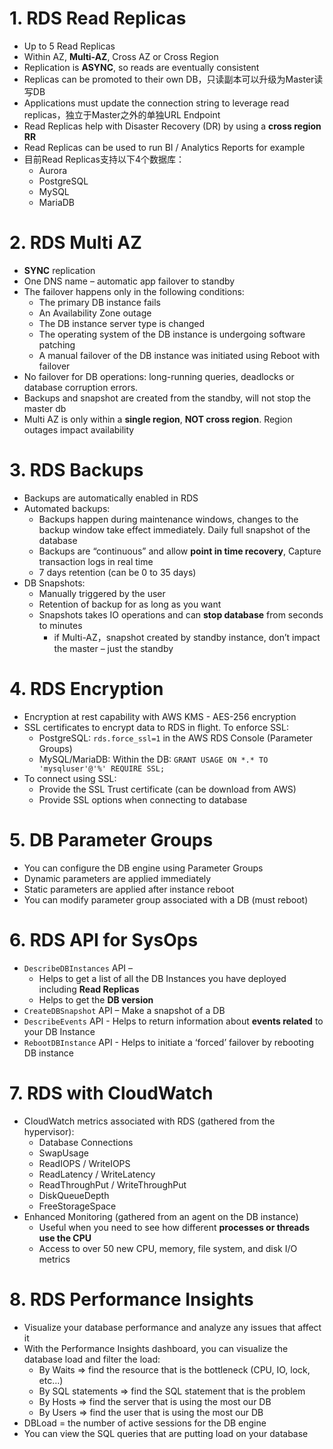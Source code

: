 
# 1. RDS Read Replicas
- Up to 5 Read Replicas
- Within AZ, **Multi-AZ**, Cross AZ or Cross Region
- Replication is **ASYNC**, so reads are eventually consistent
- Replicas can be promoted to their own DB，只读副本可以升级为Master读写DB
- Applications must update the connection string to leverage read replicas，独立于Master之外的单独URL Endpoint
- Read Replicas help with Disaster Recovery (DR) by using a **cross region RR**
- Read Replicas can be used to run BI / Analytics Reports for example
- 目前Read Replicas支持以下4个数据库：
  - Aurora
  - PostgreSQL
  - MySQL
  - MariaDB

# 2. RDS Multi AZ
- **SYNC** replication
- One DNS name – automatic app failover to standby
- The failover happens only in the following conditions:
  - The primary DB instance fails
  - An Availability Zone outage
  - The DB instance server type is changed
  - The operating system of the DB instance is undergoing software patching
  - A manual failover of the DB instance was initiated using Reboot with failover
- No failover for DB operations: long-running queries, deadlocks or database corruption errors.
- Backups and snapshot are created from the standby, will not stop the master db
- Multi AZ is only within a **single region**, **NOT cross region**. Region outages impact availability

# 3. RDS Backups
- Backups are automatically enabled in RDS
- Automated backups:
  - Backups happen during maintenance windows, changes to the backup window take effect immediately. Daily full snapshot of the database
  - Backups are “continuous” and allow **point in time recovery**, Capture transaction logs in real time
  - 7 days retention (can be 0 to 35 days)
- DB Snapshots:
  - Manually triggered by the user
  - Retention of backup for as long as you want
  - Snapshots takes IO operations and can **stop database** from seconds to minutes
    - if Multi-AZ，snapshot created by standby instance, don’t impact the master – just the standby
# 4. RDS Encryption
- Encryption at rest capability with AWS KMS - AES-256 encryption
- SSL certificates to encrypt data to RDS in flight. To enforce SSL:
  - PostgreSQL: `rds.force_ssl=1` in the AWS RDS Console (Parameter Groups)
  - MySQL/MariaDB: Within the DB: `GRANT USAGE ON *.* TO 'mysqluser'@'%' REQUIRE SSL;`
- To connect using SSL:
  - Provide the SSL Trust certificate (can be download from AWS)
  - Provide SSL options when connecting to database


# 5. DB Parameter Groups
- You can configure the DB engine using Parameter Groups
- Dynamic parameters are applied immediately
- Static parameters are applied after instance reboot
- You can modify parameter group associated with a DB (must reboot)

# 6. RDS API for SysOps
- `DescribeDBInstances` API –
  - Helps to get a list of all the DB Instances you have deployed including **Read Replicas**
  - Helps to get the **DB version**
- `CreateDBSnapshot` API – Make a snapshot of a DB
- `DescribeEvents` API - Helps to return information about **events related** to your DB Instance
- `RebootDBInstance` API - Helps to initiate a ‘forced’ failover by rebooting DB instance


# 7. RDS with CloudWatch
- CloudWatch metrics associated with RDS (gathered from the hypervisor):
  - Database Connections
  - SwapUsage
  - ReadIOPS / WriteIOPS
  - ReadLatency / WriteLatency
  - ReadThroughPut / WriteThroughPut
  - DiskQueueDepth
  - FreeStorageSpace
- Enhanced Monitoring (gathered from an agent on the DB instance)
  - Useful when you need to see how different **processes or threads use the CPU**
  - Access to over 50 new CPU, memory, file system, and disk I/O metrics


# 8. RDS Performance Insights
- Visualize your database performance and analyze any issues that affect it
- With the Performance Insights dashboard, you can visualize the database load and filter the load:
  - By Waits => find the resource that is the bottleneck (CPU, IO, lock, etc…)
  - By SQL statements => find the SQL statement that is the problem
  - By Hosts => find the server that is using the most our DB
  - By Users => find the user that is using the most our DB
- DBLoad = the number of active sessions for the DB engine
- You can view the SQL queries that are putting load on your database
































